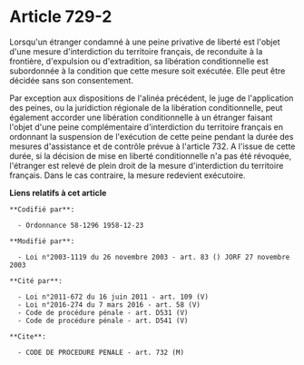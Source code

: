 # Article 729-2

Lorsqu'un étranger condamné à une peine privative de liberté est l'objet d'une mesure d'interdiction du territoire français,
de reconduite à la frontière, d'expulsion ou d'extradition, sa libération conditionnelle est subordonnée à la condition que
cette mesure soit exécutée. Elle peut être décidée sans son consentement.

Par exception aux dispositions de l'alinéa précédent, le juge de l'application des peines, ou la juridiction régionale de la
libération conditionnelle, peut également accorder une libération conditionnelle à un étranger faisant l'objet d'une peine
complémentaire d'interdiction du territoire français en ordonnant la suspension de l'exécution de cette peine pendant la
durée des mesures d'assistance et de contrôle prévue à l'article 732. A l'issue de cette durée, si la décision de mise en
liberté conditionnelle n'a pas été révoquée, l'étranger est relevé de plein droit de la mesure d'interdiction du territoire
français. Dans le cas contraire, la mesure redevient exécutoire.

**Liens relatifs à cet article**

	**Codifié par**:

	  - Ordonnance 58-1296 1958-12-23

	**Modifié par**:

	  - Loi n°2003-1119 du 26 novembre 2003 - art. 83 () JORF 27 novembre 2003

	**Cité par**:

	  - Loi n°2011-672 du 16 juin 2011 - art. 109 (V)
	  - Loi n°2016-274 du 7 mars 2016 - art. 58 (V)
	  - Code de procédure pénale - art. D531 (V)
	  - Code de procédure pénale - art. D541 (V)

	**Cite**:

	  - CODE DE PROCEDURE PENALE - art. 732 (M)
